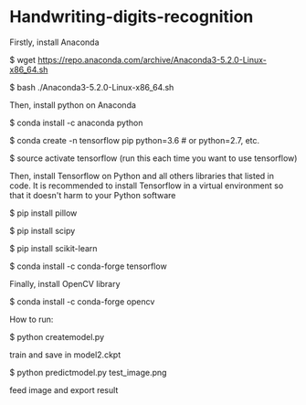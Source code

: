 # Handwriting-digits-recognition

Firstly, install Anaconda

$ wget https://repo.anaconda.com/archive/Anaconda3-5.2.0-Linux-x86_64.sh

$ bash ./Anaconda3-5.2.0-Linux-x86_64.sh

Then, install python on Anaconda

$ conda install -c anaconda python

$ conda create -n tensorflow pip python=3.6 # or python=2.7, etc.

$ source activate tensorflow (run this each time you want to use tensorflow)

Then, install Tensorflow on Python and all others libraries that listed in code. It is recommended to install Tensorflow in a virtual environment so that it doesn't harm to your Python software

$ pip install pillow

$ pip install scipy

$ pip install scikit-learn

$ conda install -c conda-forge tensorflow

Finally, install OpenCV library

$ conda install -c conda-forge opencv

How to run: 

$ python createmodel.py

  train and save in model2.ckpt
  
$ python predictmodel.py test_image.png

  feed image and export result
